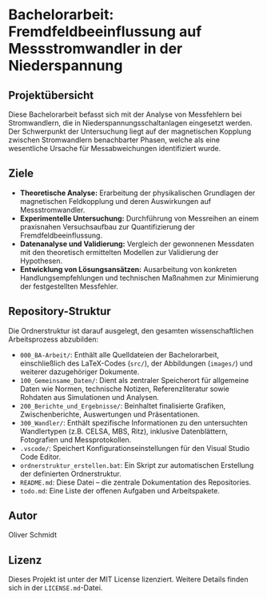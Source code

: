 # Bachelorarbeit: Fremdfeldbeeinflussung auf Messstromwandler in der Niederspannung

## Projektübersicht

Diese Bachelorarbeit befasst sich mit der Analyse von Messfehlern bei Stromwandlern, die in Niederspannungsschaltanlagen eingesetzt werden. Der Schwerpunkt der Untersuchung liegt auf der magnetischen Kopplung zwischen Stromwandlern benachbarter Phasen, welche als eine wesentliche Ursache für Messabweichungen identifiziert wurde.

## Ziele

- **Theoretische Analyse:** Erarbeitung der physikalischen Grundlagen der magnetischen Feldkopplung und deren Auswirkungen auf Messstromwandler.
- **Experimentelle Untersuchung:** Durchführung von Messreihen an einem praxisnahen Versuchsaufbau zur Quantifizierung der Fremdfeldbeeinflussung.
- **Datenanalyse und Validierung:** Vergleich der gewonnenen Messdaten mit den theoretisch ermittelten Modellen zur Validierung der Hypothesen.
- **Entwicklung von Lösungsansätzen:** Ausarbeitung von konkreten Handlungsempfehlungen und technischen Maßnahmen zur Minimierung der festgestellten Messfehler.

## Repository-Struktur

Die Ordnerstruktur ist darauf ausgelegt, den gesamten wissenschaftlichen Arbeitsprozess abzubilden:

- `000_BA-Arbeit/`: Enthält alle Quelldateien der Bachelorarbeit, einschließlich des LaTeX-Codes (`src/`), der Abbildungen (`images/`) und weiterer dazugehöriger Dokumente.
- `100_Gemeinsame_Daten/`: Dient als zentraler Speicherort für allgemeine Daten wie Normen, technische Notizen, Referenzliteratur sowie Rohdaten aus Simulationen und Analysen.
- `200_Berichte_und_Ergebnisse/`: Beinhaltet finalisierte Grafiken, Zwischenberichte, Auswertungen und Präsentationen.
- `300_Wandler/`: Enthält spezifische Informationen zu den untersuchten Wandlertypen (z.B. CELSA, MBS, Ritz), inklusive Datenblättern, Fotografien und Messprotokollen.
- `.vscode/`: Speichert Konfigurationseinstellungen für den Visual Studio Code Editor.
- `ordnerstruktur_erstellen.bat`: Ein Skript zur automatischen Erstellung der definierten Ordnerstruktur.
- `README.md`: Diese Datei – die zentrale Dokumentation des Repositories.
- `todo.md`: Eine Liste der offenen Aufgaben und Arbeitspakete.

## Autor

Oliver Schmidt

## Lizenz

Dieses Projekt ist unter der MIT License lizenziert. Weitere Details finden sich in der `LICENSE.md`-Datei.
